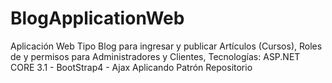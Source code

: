 # BlogApplicationWeb
Aplicación Web Tipo Blog para ingresar y publicar Artículos (Cursos), Roles de y permisos para Administradores y Clientes, Tecnologías: ASP.NET CORE 3.1 - BootStrap4 - Ajax Aplicando Patrón Repositorio

